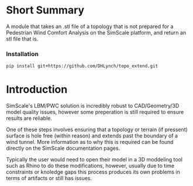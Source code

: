 # Short Summary
A module that takes an .stl file of a topology that is not prepared for a Pedestrian Wind Comfort Analysis on the SimScale platform, and return an stl file that is.

### Installation
```bash
pip install git+https://github.com/DHLynch/topo_extend.git
```

# Introduction
SimScale's LBM/PWC solution is incredibly robust to CAD/Geometry/3D model quality issues, however some preperation is still required to ensure results are reliable.

One of these steps involves ensuring that a topology or terrain (if pressent) surface is hole free (within reason) and extends past the boundary of a wind tunnel. More information as to why this is required can be found directly on the SimScale documentation pages.

Typically the user would need to open their model in a 3D moddeling tool such as Rhino to do these modifications, however, usually due to time constraints or knoledge gaps this process produces its own problems in terms of artifacts or still has issues.

